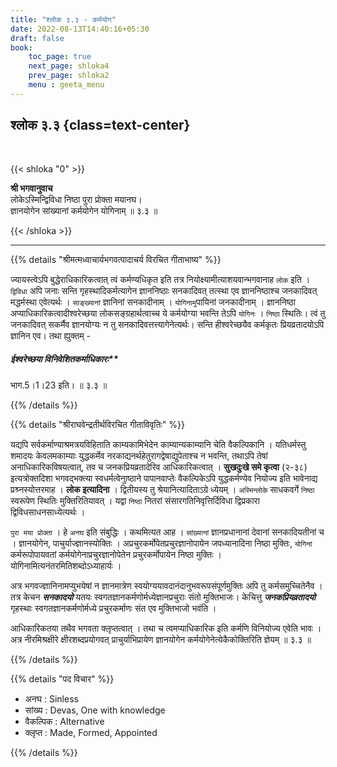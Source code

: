 ```yaml
---
title: "श्लोक ३.३ - कर्मयोग"
date: 2022-08-13T14:40:16+05:30
draft: false
book:
    toc_page: true
    next_page: shloka4
    prev_page: shloka2
    menu : geeta_menu
---
```




## श्लोक ३.३ {class=text-center}

<br/>

{{< shloka  "0"  >}}

**श्री भगवानुवाच**  
लोकेऽस्मिन्द्विविधा निष्ठा पुरा प्रोक्ता मयानघ।  
ज्ञानयोगेन सांख्यानां कर्मयोगेन योगिनाम् ॥ ३.३ ॥

{{< /shloka >}}

---


{{% details "श्रीमत्मध्वाचार्यभगवत्पादाचर्य विरचित  गीताभाष्य" %}}

ज्यायस्त्वेऽपि बुद्धेराधिकारिकत्वात् त्वं कर्मण्यधिकृत इति 
तत्र नियोक्ष्यामीत्याशयवान्भगवानाह `लोक` इति । `द्विविधा` अपि 
जनाः सन्ति गृहस्थादिकर्मत्यागेन ज्ञाननिष्ठाः सनकादिवत् तत्स्था 
एव ज्ञाननिष्ठाश्च जनकादिवत् मद्धर्मस्था एवेत्यर्थः । 
`साङ्ख्यानां` ज्ञानिनां सनकादीनाम् । `योगिनामु`पायिनां 
जनकादीनाम् । ज्ञाननिष्ठा अप्याधिकारिकत्वादीश्वरेच्छया 
लोकसङ्ग्रहार्थत्वाच्च ये कर्मयोग्या भवन्ति तेऽपि `योगिनः` । 
`निष्ठा` स्थितिः। त्वं तु जनकादिवत् सकर्मैव ज्ञानयोग्यः न तु 
सनकादिवत्तत्त्यागेनेत्यर्थः। सन्ति हीश्वरेच्छयैव कर्मकृतः 
प्रियव्रतादयोऽपि ज्ञानिन एव।  तथा ह्युक्तम् -
##### ईश्वरेच्छया विनिवेशितकर्माधिकारः** 
भाग.5।1।23 इति। ॥ ३.३ ॥

{{% /details %}}



{{% details "श्रीराघवेन्द्रतीर्थविरचित गीताविवृतिः" %}}

यद्यपि सर्वकर्माण्याश्रमत्रयविहिताति काम्यकामिभेदेन काम्यान्यकाम्यानि
चेति वैकल्पिकानि । यतिधर्मस्तु शमादयः केवलमकाम्याः युद्धकर्मेव
नरकाद्यनर्थहेतुरागद्वेषाद्युपेताश्च न भवन्ति, तथाऽपि तेषां
अनाधिकारिकविषयत्वात्‌, तव च जनकप्रियव्रतादेरिव आधिकारिकत्वात्‌ । 
**सुखदुःखे समे कृत्वा** (२-३८) इत्यत्रोक्तदिशा भगवद्भक्त्या 
स्वधर्मत्वेनाुष्ठाने पापानवाप्तेः  वैकल्पिकेऽपि युद्धकर्मण्येव 
नियोज्य इति भावेनाद्य प्रश्र्नस्योत्तरमाह ।  **लोक इत्यादिना** । 
द्वितीयस्य तु  श्रेयानित्यादिताऽग्रे ध्येयम्‌ । `अस्मिन्लोके` 
साधकवर्गे `निष्ठा` स्वरूपेण स्थितिः मुक्तिरितियावत्‌ । 
यद्वा `निष्ठा` नितरां संसारगतिनिवृत्तिर्दिविधा द्विप्रकारा 
द्विविधसाधनसाध्येत्यर्थः ।  

`पुरा मया प्रोक्ता` । हे `अनघ` इति संबुद्धिः । 
कथमित्यत आह । `सांख्यानां` 
ज्ञानप्रधानानां देवानां सनकादियतीनां च । ज्ञानयोगेन, 
पाचुर्याज्ज्ञानस्योक्तिः । अप्रचुरकर्मोपेतप्रचुरज्ञानोपायेन 
जपध्यानादिना निष्ठा मुक्तिः, `योगिनां`
कर्मरूपोपायवतां कर्मयोगेनाप्रचुरज्ञानोपेतेन प्रचुरकर्मोपायेन निष्ठा 
मुक्तिः । योगिनामित्यनंतरमितिशब्दोऽध्याहार्यः ।   

अत्र भगवज्ज्ञानिनामप्युभयेषां न ज्ञानमात्रेण 
स्वयोग्ययावदानंदानुभवरूपसंपूर्णमुक्तिः  अपि तु 
कर्मसमुच्चितेनैव । तत्र केचन ***सनकादयो*** यतयः 
स्वगतज्ञानकर्मणोर्मध्येज्ञानप्रचुराः संतो मुक्तिभाजः।
केचित्तु ***जनकप्रियव्रतादयो*** गृहस्थाः स्वगतज्ञानकर्मणोर्मध्ये 
प्रचुरकर्माणः संत एव मुक्तिभाजो भवंति ।  

आधिकारिकतया तथैव भगवता क्लृप्तत्वात्‌ । तथा च
त्वमप्याधिकारिक इति कर्मणि विनियोज्य एवेति भावः । अत्र
नीरमिश्रक्षीरे  क्षीरशब्दप्रयोगवत् प्राचुर्याभिप्रायेण ज्ञानयोगेन
कर्मयोगेनेत्येकैकोक्तिरिति ज्ञेयम्‌ ॥ ३.३ ॥

{{% /details %}}



{{% details "पद विचार" %}}

- अनघ : Sinless
- सांख्य : Devas, One with knowledge
- वैकल्पिक : Alternative
- क्लृप्त : Made, Formed, Appointed

{{% /details %}}
